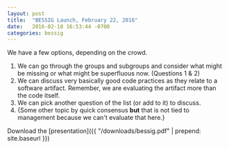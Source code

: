 ```yaml
---
layout: post
title:  "BESSIG Launch, February 22, 2016"
date:   2016-02-18 16:53:44 -0700
categories: bessig 
---
```


We have a few options, depending on the crowd. 

1. We can go through the groups and subgroups and consider what might be missing or what might be superfluous now. (Questions 1 & 2)
2. We can discuss very basically good code practices as they relate to a software artifact. Remember, we are evaluating the artifact more than the code itself.
3. We can pick another question of the list (or add to it) to discuss.
4. {Some other topic by quick consensus **but** that is not tied to management because we can't evaluate that here.}

Download the [presentation]({{ "/downloads/bessig.pdf" | prepend: site.baseurl  }})